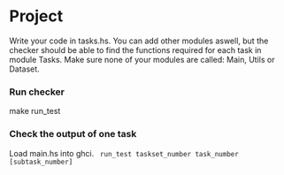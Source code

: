 # Project

Write your code in tasks.hs. You can add other modules aswell, but the checker should be able to find the functions required for each task in module Tasks. Make sure none of your modules are called: Main, Utils or Dataset.

### Run checker
make run_test

### Check the output of one task
Load main.hs into ghci.
<code>
run_test taskset_number task_number [subtask_number]
</code>
